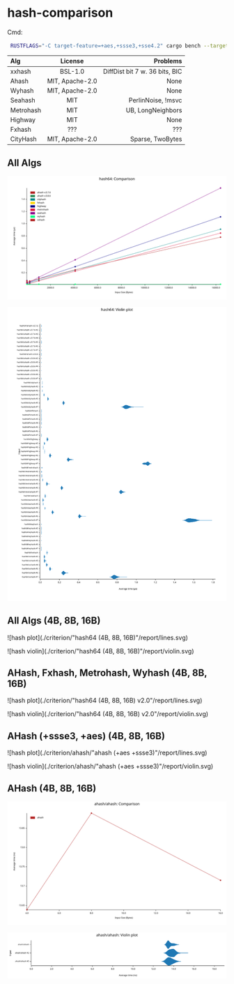 # hash-comparison

Cmd:

```sh
 RUSTFLAGS="-C target-feature=+aes,+ssse3,+sse4.2" cargo bench --target=x86_64-unknown-linux-musl
```

| Alg       |     License     |                       Problems |
| :-------- | :-------------: | -----------------------------: |
| xxhash    |     BSL-1.0     | DiffDist bit 7 w. 36 bits, BIC |
| Ahash     | MIT, Apache-2.0 |                           None |
| Wyhash    | MIT, Apache-2.0 |                           None |
| Seahash   |       MIT       |             PerlinNoise, !msvc |
| Metrohash |       MIT       |              UB, LongNeighbors |
| Highway   |       MIT       |                           None |
| Fxhash    |       ???       |                            ??? |
| CityHash  | MIT, Apache-2.0 |               Sparse, TwoBytes |

## All Algs

![hash plot](./criterion/hash64/report/lines.svg)

<!-- <img src="./criterion/hash64/report/lines.svg"> -->

![hash violin](./criterion/hash64/report/violin.svg)

<!-- <img src="./criterion/hash64/report/violin.svg"> -->

## All Algs (4B, 8B, 16B)

![hash plot](./criterion/"hash64 (4B, 8B, 16B)"/report/lines.svg)

![hash violin](./criterion/"hash64 (4B, 8B, 16B)"/report/violin.svg)

## AHash, Fxhash, Metrohash, Wyhash (4B, 8B, 16B)

![hash plot](./criterion/"hash64 (4B, 8B, 16B) v2.0"/report/lines.svg)

![hash violin](./criterion/"hash64 (4B, 8B, 16B) v2.0"/report/violin.svg)

## AHash (+ssse3, +aes) (4B, 8B, 16B)

![hash plot](./criterion/ahash/"ahash (+aes +ssse3)"/report/lines.svg)

![hash violin](./criterion/ahash/"ahash (+aes +ssse3)"/report/violin.svg)

## AHash (4B, 8B, 16B)

![hash plot](./criterion/ahash/ahash/report/lines.svg)

![hash violin](./criterion/ahash/ahash/report/violin.svg)
